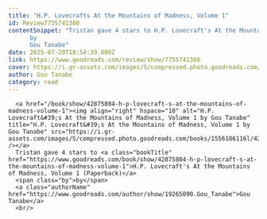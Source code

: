 ```yaml
---
title: "H.P. Lovecrafts At the Mountains of Madness, Volume 1"
id: Review7755741360
contentSnippet: "Tristan gave 4 stars to H.P. Lovecraft's At the Mountains of Madness, Volume 1 (Paperback)
      by
      Gou Tanabe"
date: 2025-07-20T18:54:39.000Z
link: https://www.goodreads.com/review/show/7755741360
cover: https://i.gr-assets.com/images/S/compressed.photo.goodreads.com/books/1556186116l/42875804._MX50_.jpg
author: Gou Tanabe
category: read
---
```


      
      <a href="/book/show/42875804-h-p-lovecraft-s-at-the-mountains-of-madness-volume-1"><img align="right" hspace="10" alt="H.P. Lovecraft&#39;s At the Mountains of Madness, Volume 1 by Gou Tanabe" title="H.P. Lovecraft&#39;s At the Mountains of Madness, Volume 1 by Gou Tanabe" src="https://i.gr-assets.com/images/S/compressed.photo.goodreads.com/books/1556186116l/42875804._SX50_.jpg" /></a>
      Tristan gave 4 stars to <a class="bookTitle" href="https://www.goodreads.com/book/show/42875804-h-p-lovecraft-s-at-the-mountains-of-madness-volume-1">H.P. Lovecraft's At the Mountains of Madness, Volume 1 (Paperback)</a>
      <span class="by">by</span>
      <a class="authorName" href="https://www.goodreads.com/author/show/19265090.Gou_Tanabe">Gou Tanabe</a>
      <br/>